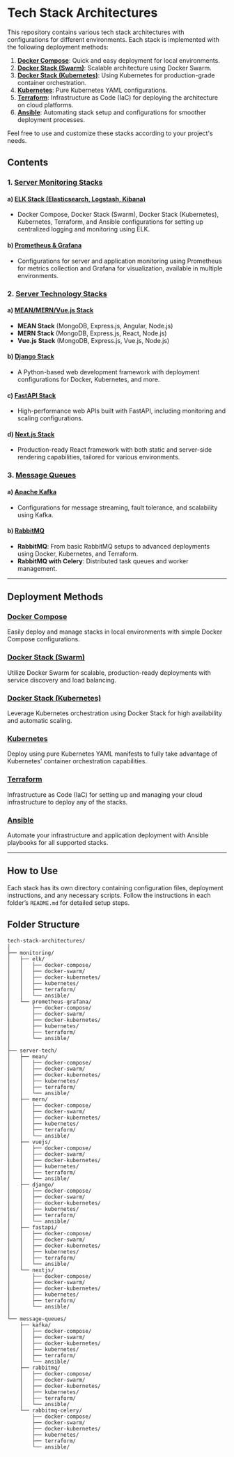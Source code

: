 # Tech Stack Architectures

This repository contains various tech stack architectures with configurations for different environments. Each stack is implemented with the following deployment methods:

1. **[Docker Compose](#docker-compose)**: Quick and easy deployment for local environments.
2. **[Docker Stack (Swarm)](#docker-stack-swarm)**: Scalable architecture using Docker Swarm.
3. **[Docker Stack (Kubernetes)](#docker-stack-kubernetes)**: Using Kubernetes for production-grade container orchestration.
4. **[Kubernetes](#kubernetes)**: Pure Kubernetes YAML configurations.
5. **[Terraform](#terraform)**: Infrastructure as Code (IaC) for deploying the architecture on cloud platforms.
6. **[Ansible](#ansible)**: Automating stack setup and configurations for smoother deployment processes.

Feel free to use and customize these stacks according to your project's needs.

## Contents

### 1. [Server Monitoring Stacks](#server-monitoring-stacks)
#### a) [ELK Stack (Elasticsearch, Logstash, Kibana)](#elk-stack)
- Docker Compose, Docker Stack (Swarm), Docker Stack (Kubernetes), Kubernetes, Terraform, and Ansible configurations for setting up centralized logging and monitoring using ELK.

#### b) [Prometheus & Grafana](#prometheus-grafana)
- Configurations for server and application monitoring using Prometheus for metrics collection and Grafana for visualization, available in multiple environments.

### 2. [Server Technology Stacks](#server-technology-stacks)
#### a) [MEAN/MERN/Vue.js Stack](#mean-mern-vuejs-stack)
- **MEAN Stack** (MongoDB, Express.js, Angular, Node.js)
- **MERN Stack** (MongoDB, Express.js, React, Node.js)
- **Vue.js Stack** (MongoDB, Express.js, Vue.js, Node.js)

#### b) [Django Stack](#django-stack)
- A Python-based web development framework with deployment configurations for Docker, Kubernetes, and more.

#### c) [FastAPI Stack](#fastapi-stack)
- High-performance web APIs built with FastAPI, including monitoring and scaling configurations.

#### d) [Next.js Stack](#nextjs-stack)
- Production-ready React framework with both static and server-side rendering capabilities, tailored for various environments.

### 3. [Message Queues](#message-queues)
#### a) [Apache Kafka](#apache-kafka)
- Configurations for message streaming, fault tolerance, and scalability using Kafka.

#### b) [RabbitMQ](#rabbitmq)
- **RabbitMQ**: From basic RabbitMQ setups to advanced deployments using Docker, Kubernetes, and Terraform.
- **RabbitMQ with Celery**: Distributed task queues and worker management.

---

## Deployment Methods

### [Docker Compose](#docker-compose)
Easily deploy and manage stacks in local environments with simple Docker Compose configurations.

### [Docker Stack (Swarm)](#docker-stack-swarm)
Utilize Docker Swarm for scalable, production-ready deployments with service discovery and load balancing.

### [Docker Stack (Kubernetes)](#docker-stack-kubernetes)
Leverage Kubernetes orchestration using Docker Stack for high availability and automatic scaling.

### [Kubernetes](#kubernetes)
Deploy using pure Kubernetes YAML manifests to fully take advantage of Kubernetes' container orchestration capabilities.

### [Terraform](#terraform)
Infrastructure as Code (IaC) for setting up and managing your cloud infrastructure to deploy any of the stacks.

### [Ansible](#ansible)
Automate your infrastructure and application deployment with Ansible playbooks for all supported stacks.

---

## How to Use
Each stack has its own directory containing configuration files, deployment instructions, and any necessary scripts. Follow the instructions in each folder’s `README.md` for detailed setup steps.

## Folder Structure

```
tech-stack-architectures/
│
├── monitoring/
│   ├── elk/
│   │   ├── docker-compose/
│   │   ├── docker-swarm/
│   │   ├── docker-kubernetes/
│   │   ├── kubernetes/
│   │   ├── terraform/
│   │   └── ansible/
│   └── prometheus-grafana/
│       ├── docker-compose/
│       ├── docker-swarm/
│       ├── docker-kubernetes/
│       ├── kubernetes/
│       ├── terraform/
│       └── ansible/
│
├── server-tech/
│   ├── mean/
│   │   ├── docker-compose/
│   │   ├── docker-swarm/
│   │   ├── docker-kubernetes/
│   │   ├── kubernetes/
│   │   ├── terraform/
│   │   └── ansible/
│   ├── mern/
│   │   ├── docker-compose/
│   │   ├── docker-swarm/
│   │   ├── docker-kubernetes/
│   │   ├── kubernetes/
│   │   ├── terraform/
│   │   └── ansible/
│   ├── vuejs/
│   │   ├── docker-compose/
│   │   ├── docker-swarm/
│   │   ├── docker-kubernetes/
│   │   ├── kubernetes/
│   │   ├── terraform/
│   │   └── ansible/
│   ├── django/
│   │   ├── docker-compose/
│   │   ├── docker-swarm/
│   │   ├── docker-kubernetes/
│   │   ├── kubernetes/
│   │   ├── terraform/
│   │   └── ansible/
│   ├── fastapi/
│   │   ├── docker-compose/
│   │   ├── docker-swarm/
│   │   ├── docker-kubernetes/
│   │   ├── kubernetes/
│   │   ├── terraform/
│   │   └── ansible/
│   └── nextjs/
│       ├── docker-compose/
│       ├── docker-swarm/
│       ├── docker-kubernetes/
│       ├── kubernetes/
│       ├── terraform/
│       └── ansible/
│
└── message-queues/
    ├── kafka/
    │   ├── docker-compose/
    │   ├── docker-swarm/
    │   ├── docker-kubernetes/
    │   ├── kubernetes/
    │   ├── terraform/
    │   └── ansible/
    ├── rabbitmq/
    │   ├── docker-compose/
    │   ├── docker-swarm/
    │   ├── docker-kubernetes/
    │   ├── kubernetes/
    │   ├── terraform/
    │   └── ansible/
    └── rabbitmq-celery/
        ├── docker-compose/
        ├── docker-swarm/
        ├── docker-kubernetes/
        ├── kubernetes/
        ├── terraform/
        └── ansible/
```
